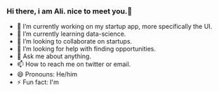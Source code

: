 ### Hi there, i am Ali. nice to meet you.👋

- 🔭 I’m currently working on my startup app, more specifically the UI.
- 🌱 I’m currently learning data-science.
- 👯 I’m looking to collaborate on startups.
- 🤔 I’m looking for help with finding opportunities.
- 💬 Ask me about anything.
- 📫 How to reach me on twitter or email.
- 😄 Pronouns: He/him
- ⚡ Fun fact: I'm

<!--
**4lisyd/4lisyd** is a ✨ _special_ ✨ repository because its `README.md` (this file) appears on your GitHub profile.

Here are some ideas to get you started:

- 🔭 I’m currently working on ...
- 🌱 I’m currently learning ...
- 👯 I’m looking to collaborate on ...
- 🤔 I’m looking for help with ...
- 💬 Ask me about ...
- 📫 How to reach me: ...
- 😄 Pronouns: ...
- ⚡ Fun fact: ...
-->
